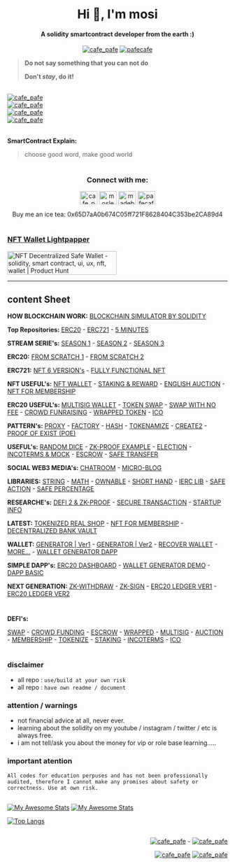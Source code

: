 <h1 align="center">Hi 👋, I'm mosi</h1>
<h4 align="center">A solidity smartcontract developer from the earth :)</h4>

<p align="center"> 
  <a href="https://twitter.com/cafe_pafe" target="blank"><img src="https://img.shields.io/twitter/follow/cafe_pafe?logo=twitter&style=plastic&labelColor=334455" alt="cafe_pafe" /></a> 
<a href="https://youtube.com/pafecafe" target="blank"><img src="https://img.shields.io/badge/youtube-watch-red/follow/cafe_pafe?logo=youtube&style=plastic&logoColor=red&labelColor=334455" alt="pafecafe" /></a> 
</p>

> **Do not say something that you can not do**
> 
> **Don't *stay*, do it!**

<br />
<a href="https://linktr.ee/mosi.sol" target="blank">
  <img src="https://img.shields.io/badge/How%20to%20reach%20me-at%20linktree-blue?style=for-the-badge&logo=ethereum&color=white&logoColor=yellow&logoWidth=40&labelColor=black" alt="cafe_pafe" /></a> 
  <br />
<a href="https://www.linkedin.com/in/moslem-abbasi/" target="blank">
  <img src="https://img.shields.io/badge/Know%20about%20my%20experiences-LINKEDin-blue?style=for-the-badge&logo=ethereum&color=white&logoColor=yellow&logoWidth=40&labelColor=black" alt="cafe_pafe" /></a> 
  <br />
<a href="https://youtube.com/pafecafe" target="blank">
  <img src="https://img.shields.io/badge/I%E2%80%99m%20currently%20working%20on-teach%20solidity%20for%20free%20in%20farsi%20language-blue?style=for-the-badge&logo=ethereum&color=white&logoColor=yellow&logoWidth=40&labelColor=black" alt="cafe_pafe" /></a> 
<br />
<a href="https://github.com/mosi-sol" target="blank">
  <img src="https://img.shields.io/badge/I%E2%80%99m%20currently%20learning%20-how%20to%60s%20of%20smartcontract%20development%20%26%20reasearch%20about%20the%20blockchain-darkgrey?style=for-the-badge&logo=ethereum&color=white&logoColor=yellow&logoWidth=40&labelColor=black" alt="cafe_pafe" /></a> 
<br /><br />

**SmartContract Explain:**
> choose good word, make good world


#

<h3 align="center">Connect with me:</h3>
<p align="center">
<a href="https://twitter.com/cafe_pafe" target="blank"><img align="center" src="https://raw.githubusercontent.com/rahuldkjain/github-profile-readme-generator/master/src/images/icons/Social/twitter.svg" alt="cafe_pafe" height="30" width="40" /></a>
<a href="https://linkedin.com/in/moslem-abbasi" target="blank"><img align="center" src="https://raw.githubusercontent.com/rahuldkjain/github-profile-readme-generator/master/src/images/icons/Social/linked-in-alt.svg" alt="moslem-abbasi" height="30" width="40" /></a>
<a href="https://instagram.com/madebymosi" target="blank"><img align="center" src="https://raw.githubusercontent.com/rahuldkjain/github-profile-readme-generator/master/src/images/icons/Social/instagram.svg" alt="madebymosi" height="30" width="40" /></a>
<a href="https://www.youtube.com/c/pafecafe" target="blank"><img align="center" src="https://raw.githubusercontent.com/rahuldkjain/github-profile-readme-generator/master/src/images/icons/Social/youtube.svg" alt="pafecafe" height="30" width="40" /></a>
</p>

<p align="center">Buy me an ice tea: 0x65D7aA0b674C05ff721F8628404C353be2CA89d4</p>

#

### [NFT Wallet Lightpapper](https://github.com/mosi-sol/NftWallet/wiki/Light-Papper) 
<div>
<a href="https://www.producthunt.com/posts/nft-decentralized-safe-wallet?utm_source=badge-featured&utm_medium=badge&utm_souce=badge-nft&#0045;decentralized&#0045;safe&#0045;wallet" target="_blank"><img src="https://api.producthunt.com/widgets/embed-image/v1/featured.svg?post_id=337357&theme=dark" alt="NFT&#0032;Decentralized&#0032;Safe&#0032;Wallet - solidity&#0044;&#0032;smart&#0032;contract&#0044;&#0032;ui&#0044;&#0032;ux&#0044;&#0032;nft&#0044;&#0032;wallet | Product Hunt" style="width: 250px; height: 54px;" width="250" height="54" /></a>
</div>

---

## content Sheet

**HOW BLOCKCHAIN WORK:**
[BLOCKCHAIN SIMULATOR BY SOLIDITY](https://github.com/mosi-sol/live-contract-s3/tree/main/14-Blockchain%20Simulator) 

**Top Repositories:** 
[ERC20](https://github.com/mosi-sol/erc20) - 
[ERC721](https://github.com/mosi-sol/erc721) - 
[5 MINUTES](https://github.com/mosi-sol/5min) 

**STREAM SERIE's:**
[SEASON 1](https://github.com/mosi-sol/live-contracts) - 
[SEASON 2](https://github.com/mosi-sol/live-contracts-s2) - 
[SEASON 3](https://github.com/mosi-sol/live-contract-s3) 

**ERC20:**
[FROM SCRATCH 1](https://github.com/mosi-sol/erc20/tree/main/from%20scratch) - 
[FROM SCRATCH 2](https://github.com/mosi-sol/erc20/tree/main/ERC20-finalize) 

**ERC721:**
[NFT 6 VERSION's](https://github.com/mosi-sol/erc721) - 
[FULLY FUNCTIONAL NFT](https://github.com/mosi-sol/nft-erc721) 

**NFT USEFUL's:**
[NFT WALLET](https://github.com/mosi-sol/NftWallet) - 
[STAKING & REWARD](https://github.com/mosi-sol/live-contracts/tree/main/episode-6) - 
[ENGLISH AUCTION](https://github.com/mosi-sol/live-contracts-s2/tree/main/02-NftEnglishAuction) - 
[NFT FOR MEMBERSHIP](https://github.com/mosi-sol/erc721/tree/main/Utility%20Membership) 

**ERC20 USEFUL's:**
[MULTISIG WALLET](https://github.com/mosi-sol/live-contracts-s2/tree/main/19-Multisig%20Wallet) - 
[TOKEN SWAP](https://github.com/mosi-sol/erc20/tree/main/tokenSwap) - 
[SWAP WITH NO FEE](https://github.com/mosi-sol/live-contract-s3/tree/main/02-Swap%20No%20Fee) - 
[CROWD FUNRAISING](https://github.com/mosi-sol/live-contracts-s2/tree/main/21-Crowd%20Fund%20Raising%20part%202) - 
[WRAPPED TOKEN](https://github.com/mosi-sol/live-contract-s3/tree/main/08-Wraped%20Token) - 
[ICO](https://github.com/mosi-sol/live-contract-s3/tree/main/12-%20ICO) 

**PATTERN's:**
[PROXY](https://github.com/mosi-sol/live-contracts/tree/main/episode-23) - 
[FACTORY](https://github.com/mosi-sol/live-contracts/tree/main/episode-3) - 
[HASH](https://github.com/mosi-sol/live-contracts/tree/main/episode-15) - 
[TOKENAMIZE](https://github.com/mosi-sol/live-contracts-s2/tree/main/17-Tokenamize%20simulation) - 
[CREATE2](https://github.com/mosi-sol/live-contract-s3/tree/main/03-%20Create2) - 
[PROOF OF EXIST (POE)](https://github.com/mosi-sol/live-contract-s3/tree/main/15-Proof%20of%20Exist) 

**USEFUL's:**
[RANDOM DICE](https://github.com/mosi-sol/live-contracts/tree/main/episode-16) - 
[ZK-PROOF EXAMPLE](https://github.com/mosi-sol/live-contracts/tree/main/episode-20) - 
[ELECTION](https://github.com/mosi-sol/Election) - 
[INCOTERMS & MOCK](https://github.com/mosi-sol/incoterms) - 
[ESCROW](https://github.com/mosi-sol/live-contracts/tree/main/episode-21) - 
[SAFE TRANSFER](https://github.com/mosi-sol/live-contracts/tree/main/episode-19) 

**SOCIAL WEB3 MEDIA's:**
[CHATROOM](https://github.com/mosi-sol/live-contracts-s2/tree/main/23-Simple-Socialmedia) - 
[MICRO-BLOG](https://github.com/mosi-sol/live-contract-s3/tree/main/01-Web3%20Blog) 

**LIBRARIES:**
[STRING](https://github.com/mosi-sol/live-contracts/tree/main/episode-18) - 
[MATH](https://github.com/mosi-sol/nft-erc721/blob/main/Contracts/FULL-MATH.sol) - 
[OWNABLE](https://github.com/mosi-sol/nft-erc721/blob/main/Contracts/OWNABLE.sol) - 
[SHORT HAND](https://github.com/mosi-sol/5min/tree/main/06-Shorthand) - 
[IERC LIB](https://github.com/mosi-sol/5min/tree/main/07-IERC%20Lib) - 
[SAFE ACTION](https://github.com/mosi-sol/live-contract-s3/tree/main/06-SafeTransfer) - 
[SAFE PERCENTAGE](https://github.com/mosi-sol/live-contract-s3/tree/main/19-Defi%20Safe%20Percentage) 

**RESEARCHE's:**
[DEFI 2 & ZK-PROOF](https://github.com/mosi-sol/ZK/blob/main/Document-Examples.md) - 
[SECURE TRANSACTION](https://github.com/mosi-sol/ZK/blob/main/README.md) - 
[STARTUP INFO](https://github.com/mosi-sol/startup) 

**LATEST:**
[TOKENIZED REAL SHOP](https://github.com/mosi-sol/live-contract-s3/tree/main/05-Tokenize) - 
[NFT FOR MEMBERSHIP](https://github.com/mosi-sol/erc721/tree/main/Utility%20Membership) - 
[DECENTRALIZED BANK VAULT](https://github.com/mosi-sol/live-contract-s3/tree/main/11-%20Decentralized%20Bank%20Vault)  

**WALLET:**
[GENERATOR | Ver1](https://github.com/mosi-sol/5min/tree/main/08-Wallet%20Address%20Generator) - 
[GENERATOR | Ver2](https://github.com/mosi-sol/5min/tree/main/09-Wallet%20Address%20Generator%20-%20nmemonic) - 
[RECOVER WALLET](https://github.com/mosi-sol/5min/tree/main/10-Recover%20Wallet%20by%20seed) - 
[MORE...](https://gist.github.com/mosi-sol/70648c384e5a308f53d0ba7d3cdf0291) - 
[WALLET GENERATOR DAPP](https://github.com/mosi-sol/live-contract-s3/tree/main/09-%20Wallet%20Generator%20Dapp) 

**SIMPLE DAPP's:**
[ERC20 DASHBOARD](https://github.com/mosi-sol/ERC20-Dapp) - 
[WALLET GENERATOR DEMO](https://mosi-sol.github.io/Wallet-Web3/) - 
[DAPP BASIC](https://github.com/mosi-sol/live-contract-s3/tree/main/13-%20Dapp%20infrastructure) 

**NEXT GENERATION:**
[ZK-WITHDRAW](https://github.com/mosi-sol/live-contracts/tree/main/episode-20) - 
[ZK-SIGN](https://github.com/mosi-sol/live-contract-s3/tree/main/16-ZK-Signature) - 
[ERC20 LEDGER VER1](https://github.com/mosi-sol/erc20/tree/main/Ledger%20ERC20%20Ver1) - 
[ERC20 LEDGER VER2](https://github.com/mosi-sol/erc20/tree/main/LedgerErc20%20Ver2) 

#

**DEFI's:**

[SWAP](https://github.com/mosi-sol/live-contract-s3/tree/main/02-Swap%20No%20Fee) - 
[CROWD FUNDING](https://github.com/mosi-sol/live-contracts-s2/tree/main/21-Crowd%20Fund%20Raising%20part%202) - 
[ESCROW](https://github.com/mosi-sol/live-contracts/tree/main/episode-21) - 
[WRAPPED](https://github.com/mosi-sol/live-contract-s3/tree/main/08-Wraped%20Token) - 
[MULTISIG](https://github.com/mosi-sol/live-contracts-s2/tree/main/19-Multisig%20Wallet) - 
[AUCTION](https://github.com/mosi-sol/live-contracts-s2/tree/main/02-NftEnglishAuction) - 
[MEMBERSHIP](https://github.com/mosi-sol/erc721/tree/main/Utility%20Membership) - 
[TOKENIZE](https://github.com/mosi-sol/live-contract-s3/tree/main/05-Tokenize) - 
[STAKING](https://github.com/mosi-sol/live-contracts/tree/main/episode-6) - 
[INCOTERMS](https://github.com/mosi-sol/incoterms) - 
[ICO](https://github.com/mosi-sol/live-contract-s3/tree/main/12-%20ICO) 

#

### disclaimer
- all repo : ``use/build at your own risk``
- all repo : `have own readme / document`

### attention / warnings
- not financial advice at all, never ever.
- learning about the solidity on my youtube / instagram / twitter / etc is always free.
- i am not tell/ask you about the money for vip or role base learning.....

### important atention
`
 All codes for education perpuses and has not been professionally audited,
 therefore I cannot make any promises about safety or correctness. Use at own risk.
`

##

[![My Awesome Stats](https://awesome-github-stats.azurewebsites.net/user-stats/mosi-sol?cardType=github&theme=github-dark)](https://github.com/mosi-sol)
[![My Awesome Stats](https://awesome-github-stats.azurewebsites.net/user-stats/mosi-sol?cardType=level&theme=github-dark&showIcons=false)](https://github.com/mosi-sol)

[![Top Langs](https://github-readme-stats.vercel.app/api/top-langs/?username=mosi-sol&layout=compact)](https://github.com/mosi-sol)

## 

<p align="right"> 
<span>
<a href="https://github.com/investpedia" target="blank">
  <img src="https://img.shields.io/badge/my%20other%20github-%40investpedia-blueviolet?style=social&logo=github&logoColor=blueviolet&labelColor=e1e1e1&Color=345" alt="cafe_pafe" /></a>   
</span>
<span>
 - 
</span>
<span>
    <a href="https://github.com/mosi-sol" target="blank"><img src="https://img.shields.io/badge/solidity%20career-2017--2022-blueviolet?style=social&logo=github&logoColor=blueviolet&labelColor=e1e1e1&Color=345" alt="cafe_pafe" /></a>  
</span>
</p>

<p align="right"> 
  <span>
    <a href="https://github.com/mosi-sol" target="blank">
    <img src="https://img.shields.io/badge/Fun%20fact-we%20are%20simulated%20%3A)-blue?style=flat" alt="cafe_pafe" /></a>  
  </span>
  <span>
    <a href="https://github.com/mosi-sol" target="blank">
    <img src="https://img.shields.io/badge/Fun%20fact-i%20living%20on%20mars%20%3A)-blue?style=flat" alt="cafe_pafe" /></a>  
  </span>
</p>
